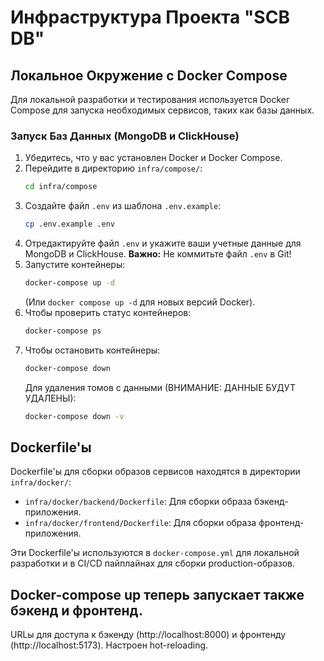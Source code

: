 # Инфраструктура Проекта "SCB DB"

## Локальное Окружение с Docker Compose

Для локальной разработки и тестирования используется Docker Compose для запуска необходимых сервисов, таких как базы данных.

### Запуск Баз Данных (MongoDB и ClickHouse)

1.  Убедитесь, что у вас установлен Docker и Docker Compose.
2.  Перейдите в директорию `infra/compose/`:
    ```bash
    cd infra/compose
    ```
3.  Создайте файл `.env` из шаблона `.env.example`:
    ```bash
    cp .env.example .env
    ```
4.  Отредактируйте файл `.env` и укажите ваши учетные данные для MongoDB и ClickHouse.
    **Важно:** Не коммитьте файл `.env` в Git!
5.  Запустите контейнеры:
    ```bash
    docker-compose up -d
    ```
    (Или `docker compose up -d` для новых версий Docker).
6.  Чтобы проверить статус контейнеров:
    ```bash
    docker-compose ps
    ```
7.  Чтобы остановить контейнеры:
    ```bash
    docker-compose down
    ```
    Для удаления томов с данными (ВНИМАНИЕ: ДАННЫЕ БУДУТ УДАЛЕНЫ):
    ```bash
    docker-compose down -v
    ```

## Dockerfile'ы

Dockerfile'ы для сборки образов сервисов находятся в директории `infra/docker/`:
*   `infra/docker/backend/Dockerfile`: Для сборки образа бэкенд-приложения.
*   `infra/docker/frontend/Dockerfile`: Для сборки образа фронтенд-приложения.

Эти Dockerfile'ы используются в `docker-compose.yml` для локальной разработки и в CI/CD пайплайнах для сборки production-образов.

## Docker-compose up теперь запускает также бэкенд и фронтенд.
URLы для доступа к бэкенду (http://localhost:8000) и фронтенду (http://localhost:5173).
Настроен hot-reloading.